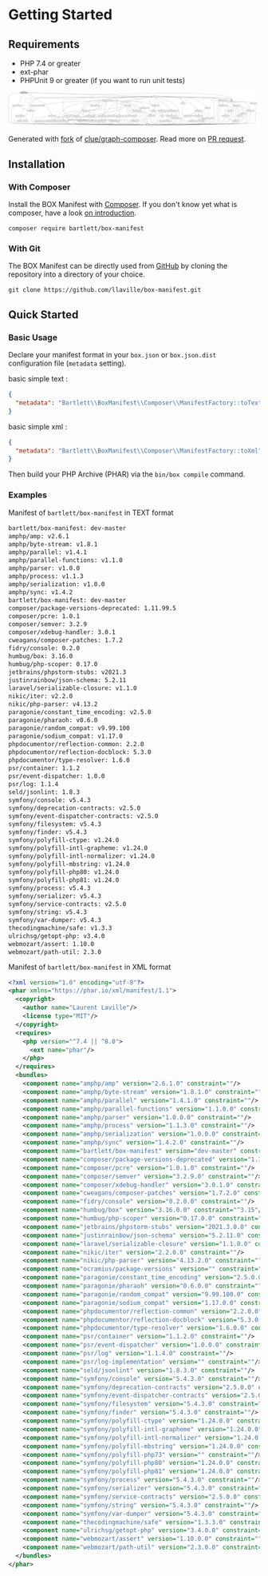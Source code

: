 <!-- markdownlint-disable MD013 -->
# Getting Started

## Requirements

* PHP 7.4 or greater
* ext-phar
* PHPUnit 9 or greater (if you want to run unit tests)

![GraPHP Composer](./graph-composer.svg)

Generated with [fork](https://github.com/markuspoerschke/graph-composer/tree/add-options-to-exclude) of [clue/graph-composer](https://github.com/clue/graph-composer).
Read more on [PR request](https://github.com/clue/graph-composer/pull/45).

## Installation

### With Composer

Install the BOX Manifest with [Composer](https://getcomposer.org/).
If you don't know yet what is composer, have a look [on introduction](http://getcomposer.org/doc/00-intro.md).

```shell
composer require bartlett/box-manifest
```

### With Git

The BOX Manifest can be directly used from [GitHub](https://github.com/llaville/box-manifest.git)
by cloning the repository into a directory of your choice.

```shell
git clone https://github.com/llaville/box-manifest.git
```

## Quick Started

### Basic Usage

Declare your manifest format in your `box.json` or `box.json.dist` configuration file (`metadata` setting).

basic simple text :

```json
{
  "metadata": "Bartlett\\BoxManifest\\Composer\\ManifestFactory::toText"
}
```

basic simple xml :

```json
{
  "metadata": "Bartlett\\BoxManifest\\Composer\\ManifestFactory::toXml"
}
```

Then build your PHP Archive (PHAR) via the `bin/box compile` command.

### Examples

Manifest of `bartlett/box-manifest` in TEXT format

```text
bartlett/box-manifest: dev-master
amphp/amp: v2.6.1
amphp/byte-stream: v1.8.1
amphp/parallel: v1.4.1
amphp/parallel-functions: v1.1.0
amphp/parser: v1.0.0
amphp/process: v1.1.3
amphp/serialization: v1.0.0
amphp/sync: v1.4.2
bartlett/box-manifest: dev-master
composer/package-versions-deprecated: 1.11.99.5
composer/pcre: 1.0.1
composer/semver: 3.2.9
composer/xdebug-handler: 3.0.1
cweagans/composer-patches: 1.7.2
fidry/console: 0.2.0
humbug/box: 3.16.0
humbug/php-scoper: 0.17.0
jetbrains/phpstorm-stubs: v2021.3
justinrainbow/json-schema: 5.2.11
laravel/serializable-closure: v1.1.0
nikic/iter: v2.2.0
nikic/php-parser: v4.13.2
paragonie/constant_time_encoding: v2.5.0
paragonie/pharaoh: v0.6.0
paragonie/random_compat: v9.99.100
paragonie/sodium_compat: v1.17.0
phpdocumentor/reflection-common: 2.2.0
phpdocumentor/reflection-docblock: 5.3.0
phpdocumentor/type-resolver: 1.6.0
psr/container: 1.1.2
psr/event-dispatcher: 1.0.0
psr/log: 1.1.4
seld/jsonlint: 1.8.3
symfony/console: v5.4.3
symfony/deprecation-contracts: v2.5.0
symfony/event-dispatcher-contracts: v2.5.0
symfony/filesystem: v5.4.3
symfony/finder: v5.4.3
symfony/polyfill-ctype: v1.24.0
symfony/polyfill-intl-grapheme: v1.24.0
symfony/polyfill-intl-normalizer: v1.24.0
symfony/polyfill-mbstring: v1.24.0
symfony/polyfill-php80: v1.24.0
symfony/polyfill-php81: v1.24.0
symfony/process: v5.4.3
symfony/serializer: v5.4.3
symfony/service-contracts: v2.5.0
symfony/string: v5.4.3
symfony/var-dumper: v5.4.3
thecodingmachine/safe: v1.3.3
ulrichsg/getopt-php: v3.4.0
webmozart/assert: 1.10.0
webmozart/path-util: 2.3.0
```

Manifest of `bartlett/box-manifest` in XML format

```xml
<?xml version="1.0" encoding="utf-8"?>
<phar xmlns="https://phar.io/xml/manifest/1.1">
  <copyright>
    <author name="Laurent Laville"/>
    <license type="MIT"/>
  </copyright>
  <requires>
    <php version="^7.4 || ^8.0">
      <ext name="phar"/>
    </php>
  </requires>
  <bundles>
    <component name="amphp/amp" version="2.6.1.0" constraint=""/>
    <component name="amphp/byte-stream" version="1.8.1.0" constraint=""/>
    <component name="amphp/parallel" version="1.4.1.0" constraint=""/>
    <component name="amphp/parallel-functions" version="1.1.0.0" constraint=""/>
    <component name="amphp/parser" version="1.0.0.0" constraint=""/>
    <component name="amphp/process" version="1.1.3.0" constraint=""/>
    <component name="amphp/serialization" version="1.0.0.0" constraint=""/>
    <component name="amphp/sync" version="1.4.2.0" constraint=""/>
    <component name="bartlett/box-manifest" version="dev-master" constraint=""/>
    <component name="composer/package-versions-deprecated" version="1.11.99.5" constraint=""/>
    <component name="composer/pcre" version="1.0.1.0" constraint=""/>
    <component name="composer/semver" version="3.2.9.0" constraint=""/>
    <component name="composer/xdebug-handler" version="3.0.1.0" constraint=""/>
    <component name="cweagans/composer-patches" version="1.7.2.0" constraint="^1.7"/>
    <component name="fidry/console" version="0.2.0.0" constraint=""/>
    <component name="humbug/box" version="3.16.0.0" constraint="^3.15"/>
    <component name="humbug/php-scoper" version="0.17.0.0" constraint=""/>
    <component name="jetbrains/phpstorm-stubs" version="2021.3.0.0" constraint=""/>
    <component name="justinrainbow/json-schema" version="5.2.11.0" constraint=""/>
    <component name="laravel/serializable-closure" version="1.1.0.0" constraint=""/>
    <component name="nikic/iter" version="2.2.0.0" constraint=""/>
    <component name="nikic/php-parser" version="4.13.2.0" constraint=""/>
    <component name="ocramius/package-versions" version="" constraint=""/>
    <component name="paragonie/constant_time_encoding" version="2.5.0.0" constraint=""/>
    <component name="paragonie/pharaoh" version="0.6.0.0" constraint=""/>
    <component name="paragonie/random_compat" version="9.99.100.0" constraint=""/>
    <component name="paragonie/sodium_compat" version="1.17.0.0" constraint=""/>
    <component name="phpdocumentor/reflection-common" version="2.2.0.0" constraint=""/>
    <component name="phpdocumentor/reflection-docblock" version="5.3.0.0" constraint=""/>
    <component name="phpdocumentor/type-resolver" version="1.6.0.0" constraint=""/>
    <component name="psr/container" version="1.1.2.0" constraint=""/>
    <component name="psr/event-dispatcher" version="1.0.0.0" constraint=""/>
    <component name="psr/log" version="1.1.4.0" constraint=""/>
    <component name="psr/log-implementation" version="" constraint=""/>
    <component name="seld/jsonlint" version="1.8.3.0" constraint=""/>
    <component name="symfony/console" version="5.4.3.0" constraint=""/>
    <component name="symfony/deprecation-contracts" version="2.5.0.0" constraint=""/>
    <component name="symfony/event-dispatcher-contracts" version="2.5.0.0" constraint=""/>
    <component name="symfony/filesystem" version="5.4.3.0" constraint=""/>
    <component name="symfony/finder" version="5.4.3.0" constraint=""/>
    <component name="symfony/polyfill-ctype" version="1.24.0.0" constraint=""/>
    <component name="symfony/polyfill-intl-grapheme" version="1.24.0.0" constraint=""/>
    <component name="symfony/polyfill-intl-normalizer" version="1.24.0.0" constraint=""/>
    <component name="symfony/polyfill-mbstring" version="1.24.0.0" constraint=""/>
    <component name="symfony/polyfill-php73" version="" constraint=""/>
    <component name="symfony/polyfill-php80" version="1.24.0.0" constraint=""/>
    <component name="symfony/polyfill-php81" version="1.24.0.0" constraint=""/>
    <component name="symfony/process" version="5.4.3.0" constraint=""/>
    <component name="symfony/serializer" version="5.4.3.0" constraint="^4.4 || ^5.0 || ^6.0"/>
    <component name="symfony/service-contracts" version="2.5.0.0" constraint=""/>
    <component name="symfony/string" version="5.4.3.0" constraint=""/>
    <component name="symfony/var-dumper" version="5.4.3.0" constraint=""/>
    <component name="thecodingmachine/safe" version="1.3.3.0" constraint=""/>
    <component name="ulrichsg/getopt-php" version="3.4.0.0" constraint=""/>
    <component name="webmozart/assert" version="1.10.0.0" constraint=""/>
    <component name="webmozart/path-util" version="2.3.0.0" constraint=""/>
  </bundles>
</phar>
```
